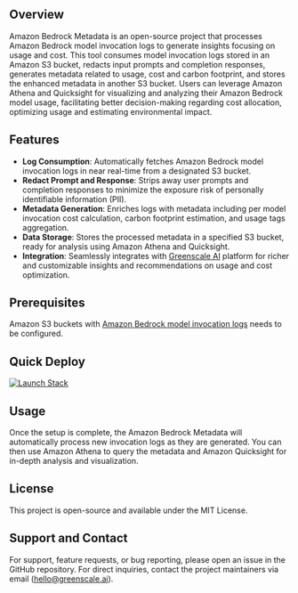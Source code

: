 ## Overview
Amazon Bedrock Metadata is an open-source project that processes Amazon Bedrock model invocation logs to generate insights focusing on usage and cost. This tool consumes model invocation logs stored in an Amazon S3 bucket, redacts input prompts and completion responses, generates metadata related to usage, cost and carbon footprint, and stores the enhanced metadata in another S3 bucket. Users can leverage Amazon Athena and Quicksight for visualizing and analyzing their Amazon Bedrock model usage, facilitating better decision-making regarding cost allocation, optimizing usage and estimating environmental impact.

## Features
- **Log Consumption**: Automatically fetches Amazon Bedrock model invocation logs in near real-time from a designated S3 bucket.
- **Redact Prompt and Response**: Strips away user prompts and completion responses to minimize the exposure risk of personally identifiable information (PII).
- **Metadata Generation**: Enriches logs with metadata including per model invocation cost calculation, carbon footprint estimation, and usage tags aggregation.
- **Data Storage**: Stores the processed metadata in a specified S3 bucket, ready for analysis using Amazon Athena and Quicksight.
- **Integration**: Seamlessly integrates with [Greenscale AI](https://www.greenscale.ai) platform for richer and customizable insights and recommendations on usage and cost optimization.

## Prerequisites
Amazon S3 buckets with [Amazon Bedrock model invocation logs](https://docs.aws.amazon.com/bedrock/latest/userguide/model-invocation-logging.html#setup-s3-destination) needs to be configured.

## Quick Deploy
[![Launch Stack](https://cdn.rawgit.com/buildkite/cloudformation-launch-stack-button-svg/master/launch-stack.svg)](https://us-east-1.console.aws.amazon.com/cloudformation/home#/stacks/new?stackName=AmazonBedrockMetadata&templateURL=https://greenscale-ai-public.s3.amazonaws.com/amazon-bedrock-metadata/template.json)

## Usage
Once the setup is complete, the Amazon Bedrock Metadata will automatically process new invocation logs as they are generated. You can then use Amazon Athena to query the metadata and Amazon Quicksight for in-depth analysis and visualization.

## License
This project is open-source and available under the MIT License.

## Support and Contact
For support, feature requests, or bug reporting, please open an issue in the GitHub repository. For direct inquiries, contact the project maintainers via email (hello@greenscale.ai).
